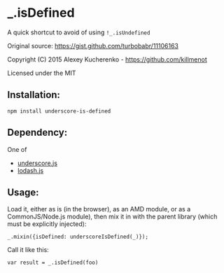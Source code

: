 # _.isDefined 

A quick shortcut to avoid of using `!_.isUndefined`

Original source: https://gist.github.com/turbobabr/11106163

Copyright (C) 2015  Alexey Kucherenko - https://github.com/killmenot

Licensed under the MIT


## Installation:

    npm install underscore-is-defined


## Dependency: 

One of 

- [underscore.js](http://underscorejs.org/)  
- [lodash.js](http://lodash.com/)  


## Usage:

Load it, either as is (in the browser), as an AMD module, or as a CommonJS/Node.js module), then mix it in with the parent library (which must be explicitly injected):

    _.mixin({isDefined: underscoreIsDefined(_)});
    
Call it like this:

    var result = _.isDefined(foo)
